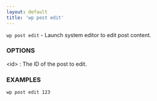 ```yaml
---
layout: default
title: 'wp post edit'
---
```


`wp post edit` - Launch system editor to edit post content.

### OPTIONS

&lt;id&gt;
: The ID of the post to edit.

### EXAMPLES

    wp post edit 123

